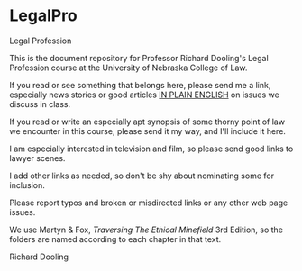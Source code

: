 LegalPro
========

Legal Profession

This is the document repository 
for Professor Richard Dooling's Legal Profession course 
at the University of Nebraska College of Law. 

If you read or see something that belongs here, 
please send me a link, 
especially news stories or good articles 
[IN PLAIN ENGLISH](http://www.scotusblog.com/category/plain-english/) 
on issues we discuss in class. 

If you read or write an especially apt synopsis 
of some thorny point of law we encounter in this course, 
please send it my way, and I'll include it here. 

I am especially interested in television and film, 
so please send good links to lawyer scenes. 

I add other links as needed, 
so don't be shy about nominating some for inclusion.

Please report typos and broken or misdirected links or any other web page issues.

We use Martyn & Fox, *Traversing The Ethical Minefield* 3rd Edition, 
so the folders are named according to each chapter in that text.

Richard Dooling
